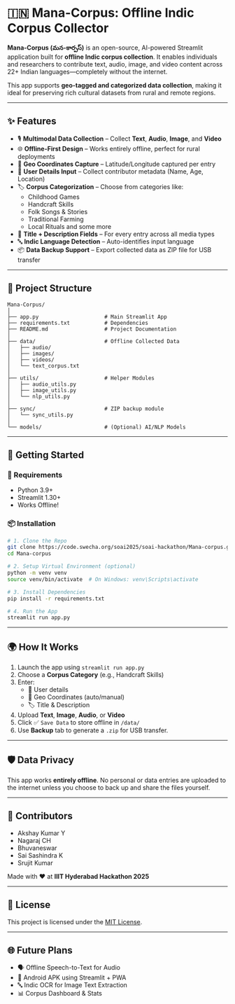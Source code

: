 # 🇮🇳 Mana-Corpus: Offline Indic Corpus Collector

**Mana-Corpus (మన-కార్పస్)** is an open-source, AI-powered Streamlit application built for **offline Indic corpus collection**. It enables individuals and researchers to contribute text, audio, image, and video content across 22+ Indian languages—completely without the internet.

This app supports **geo-tagged and categorized data collection**, making it ideal for preserving rich cultural datasets from rural and remote regions.

---

## ✨ Features

- 🎙️ **Multimodal Data Collection** – Collect **Text**, **Audio**, **Image**, and **Video**
- 🌐 **Offline-First Design** – Works entirely offline, perfect for rural deployments
- 📍 **Geo Coordinates Capture** – Latitude/Longitude captured per entry
- 👤 **User Details Input** – Collect contributor metadata (Name, Age, Location)
- 🏷️ **Corpus Categorization** – Choose from categories like:
  - Childhood Games
  - Handcraft Skills
  - Folk Songs & Stories
  - Traditional Farming
  - Local Rituals and some more
- 📝 **Title + Description Fields** – For every entry across all media types
- 🔤 **Indic Language Detection** – Auto-identifies input language
- 📦 **Data Backup Support** – Export collected data as ZIP file for USB transfer

---

## 📁 Project Structure

```
Mana-Corpus/
│
├── app.py                     # Main Streamlit App
├── requirements.txt           # Dependencies
├── README.md                  # Project Documentation
│
├── data/                      # Offline Collected Data
│   ├── audio/
│   ├── images/
│   ├── videos/
│   └── text_corpus.txt
│
├── utils/                     # Helper Modules
│   ├── audio_utils.py
│   ├── image_utils.py
│   └── nlp_utils.py
│
├── sync/                      # ZIP backup module
│   └── sync_utils.py
│
└── models/                    # (Optional) AI/NLP Models
```

---

## 🚀 Getting Started

### 🔧 Requirements

- Python 3.9+
- Streamlit 1.30+
- Works Offline!

### 📦 Installation

```bash
# 1. Clone the Repo
git clone https://code.swecha.org/soai2025/soai-hackathon/Mana-corpus.git
cd Mana-corpus

# 2. Setup Virtual Environment (optional)
python -m venv venv
source venv/bin/activate  # On Windows: venv\Scripts\activate

# 3. Install Dependencies
pip install -r requirements.txt

# 4. Run the App
streamlit run app.py
```

---

## 🌍 How It Works

1. Launch the app using `streamlit run app.py`
2. Choose a **Corpus Category** (e.g., Handcraft Skills)
3. Enter:
   - 🧑 User details
   - 📍 Geo Coordinates (auto/manual)
   - 🏷️ Title & Description
4. Upload **Text**, **Image**, **Audio**, or **Video**
5. Click ✅ `Save Data` to store offline in `/data/`
6. Use **Backup** tab to generate a `.zip` for USB transfer.

---

## 🛡️ Data Privacy

This app works **entirely offline**. No personal or data entries are uploaded to the internet unless you choose to back up and share the files yourself.

---

## 🤝 Contributors

- Akshay Kumar Y  
- Nagaraj CH  
- Bhuvaneswar  
- Sai Sashindra K  
- Srujit Kumar  

Made with ❤️ at **IIIT Hyderabad Hackathon 2025**

---

## 📄 License

This project is licensed under the [MIT License](LICENSE).

---

## 🌐 Future Plans

- 🗣️ Offline Speech-to-Text for Audio
- 📲 Android APK using Streamlit + PWA
- 🔤 Indic OCR for Image Text Extraction
- 📊 Corpus Dashboard & Stats

